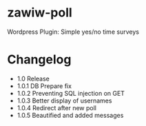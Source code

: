 zawiw-poll
==========

Wordpress Plugin: Simple yes/no time surveys

Changelog
=========
* 1.0 Release
* 1.0.1 DB Prepare fix
* 1.0.2 Preventing SQL injection on GET
* 1.0.3 Better display of usernames
* 1.0.4 Redirect after new poll
* 1.0.5 Beautified and added messages
